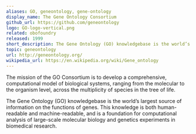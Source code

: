 ```yaml
---
aliases: GO, geneontology, gene-ontology
display_name: The Gene Ontology Consortium
github_url: https://github.com/geneontology
logo: GO-logo-vertical.png
related: obofoundry
released: 1999
short_description: The Gene Ontology (GO) knowledgebase is the world’s largest source of information on the functions of genes.
topic: geneontology
url: http://geneontology.org/
wikipedia_url: https://en.wikipedia.org/wiki/Gene_ontology
---
```

The mission of the GO Consortium is to develop a comprehensive, computational model of biological systems, ranging from the molecular to the organism level, across the multiplicity of species in the tree of life.

The Gene Ontology (GO) knowledgebase is the world’s largest source of information on the functions of genes. This knowledge is both human-readable and machine-readable, and is a foundation for computational analysis of large-scale molecular biology and genetics experiments in biomedical research.
